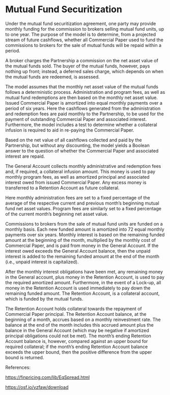 # Mutual Fund Securitization

Under the mutual fund securitization agreement, one party may provide monthly funding for the commission to brokers selling mutual fund units, up to one year. The purpose of the model is to determine, from a projected stream of future cashflows, whether all Commercial Paper used to fund the commissions to brokers for the sale of mutual funds will be repaid within a period. 

A broker charges the Partnership a commission on the net asset value of the mutual funds sold.  The buyer of the mutual funds, however, pays nothing up front; instead, a deferred sales charge, which depends on when the mutual funds are redeemed, is assessed.

The model assumes that the monthly net asset value of the mutual funds follows a deterministic process.  Administration and program fees, as well as mutual fund redemptions are then based on the monthly net asset value.  Issued Commercial Paper is amortized into equal monthly payments over a period of six years.  Here the cashflows generated from the administration and redemption fees are paid monthly to the Partnership, to be used for the payment of outstanding Commercial Paper and associated interest.  Furthermore, the model includes a test to determine whether a collateral infusion is required to aid in re-paying the Commercial Paper.

Based on the net value of all cashflows collected and paid by the Partnership, but without any discounting, the model yields a Boolean answer to the question of whether the Commercial Paper and associated interest are repaid.

The General Account collects monthly administrative and redemption fees and, if required, a collateral infusion amount.  This money is used to pay monthly program fees, as well as amortized principal and associated interest owed from issued Commercial Paper.  Any excess money is transferred to a Retention Account as future collateral.

Here monthly administration fees are set to a fixed percentage of the average of the respective current and previous month’s beginning mutual fund net asset values.  Program fees are similarly set to a fixed percentage of the current month’s beginning net asset value.  

Commissions to brokers from the sale of mutual fund units are funded on a monthly basis.  Each new funded amount is amortized into 72 equal monthly payments over six years.  Monthly interest is based on the remaining funded amount at the beginning of the month, multiplied by the monthly cost of Commercial Paper, and is paid from money in the General Account.  If the interest owed exceeds the General Account balance, then the unpaid interest is added to the remaining funded amount at the end of the month (i.e., unpaid interest is capitalized).

After the monthly interest obligations have been met, any remaining money in the General account, plus money in the Retention Account, is used to pay the required amortized amount.  Furthermore, in the event of a Lock-up, all money in the Retention Account is used immediately to pay down the remaining funded amount.  The Retention Account, is a collateral account, which is funded by the mutual funds.

The Retention Account holds collateral towards the repayment of Commercial Paper principal.  The Retention Account balance, at the beginning of a month, accrues based on a monthly reinvestment rate.  The balance at the end of the month includes this accrued amount plus the balance in the General Account (which may be negative if amortized principal obligations could not be met).  The month’s ending Retention Account balance is, however, compared against an upper bound for required collateral; if the month’s ending Retention Account balance exceeds the upper bound, then the positive difference from the upper bound is returned.

References:

https://finpricing.com/lib/EqSpread.html

https://osf.io/vzfaw/download
